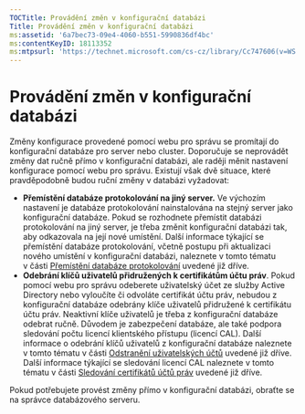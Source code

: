 ```yaml
---
TOCTitle: Provádění změn v konfigurační databázi
Title: Provádění změn v konfigurační databázi
ms:assetid: '6a7bec73-09e4-4060-b551-5990836df4bc'
ms:contentKeyID: 18113352
ms:mtpsurl: 'https://technet.microsoft.com/cs-cz/library/Cc747606(v=WS.10)'
---
```


Provádění změn v konfigurační databázi
======================================

Změny konfigurace provedené pomocí webu pro správu se promítají do konfigurační databáze pro server nebo cluster. Doporučuje se neprovádět změny dat ručně přímo v konfigurační databázi, ale raději měnit nastavení konfigurace pomocí webu pro správu. Existují však dvě situace, které pravděpodobně budou ruční změny v databázi vyžadovat:

-   **Přemístění databáze protokolování na jiný server.** Ve výchozím nastavení je databáze protokolování nainstalována na stejný server jako konfigurační databáze. Pokud se rozhodnete přemístit databázi protokolování na jiný server, je třeba změnit konfigurační databázi tak, aby odkazovala na její nové umístění. Další informace týkající se přemístění databáze protokolování, včetně postupu při aktualizaci nového umístění v konfigurační databázi, naleznete v tomto tématu v části [Přemístění databáze protokolování](https://technet.microsoft.com/34ea8045-dc94-422e-9601-29927cfc1534) uvedené již dříve.
-   **Odebrání klíčů uživatelů přidružených k certifikátům účtu práv**. Pokud pomocí webu pro správu odeberete uživatelský účet ze služby Active Directory nebo vyloučíte či odvoláte certifikát účtu práv, nebudou z konfigurační databáze odebrány klíče uživatelů přidružené k certifikátu účtu práv. Neaktivní klíče uživatelů je třeba z konfigurační databáze odebrat ručně. Důvodem je zabezpečení databáze, ale také podpora sledování počtu licencí klientského přístupu (licencí CAL). Další informace o odebrání klíčů uživatelů z konfigurační databáze naleznete v tomto tématu v části [Odstranění uživatelských účtů](https://technet.microsoft.com/bf73b141-d4d1-4807-a773-3aaff58b0db6) uvedené již dříve. Další informace týkající se sledování licencí CAL naleznete v tomto tématu v části [Sledování certifikátů účtů práv](https://technet.microsoft.com/5bb0f3cf-fc44-4e60-a93f-c789d6f8a902) uvedené již dříve.

Pokud potřebujete provést změny přímo v konfigurační databázi, obraťte se na správce databázového serveru.
